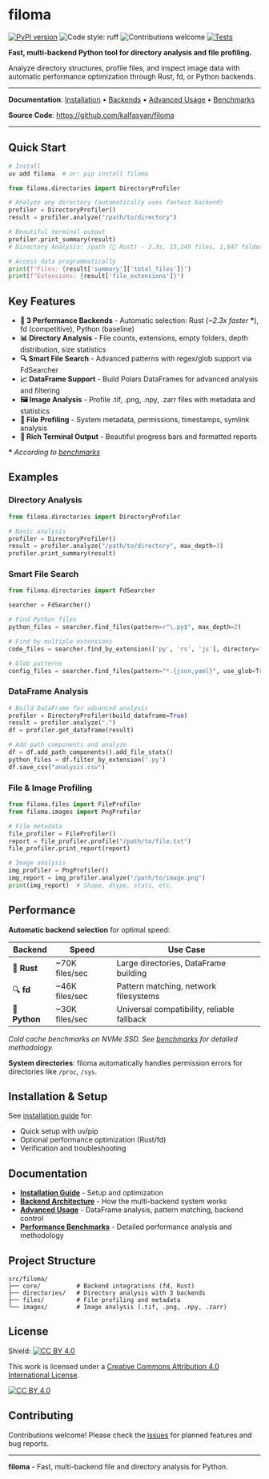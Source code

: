 # filoma

[![PyPI version](https://badge.fury.io/py/filoma.svg)](https://badge.fury.io/py/filoma) ![Code style: ruff](https://img.shields.io/badge/code%20style-ruff-blueviolet) ![Contributions welcome](https://img.shields.io/badge/contributions-welcome-brightgreen.svg?style=flat) [![Tests](https://github.com/kalfasyan/filoma/actions/workflows/ci.yml/badge.svg)](https://github.com/kalfasyan/filoma/actions/workflows/ci.yml)

**Fast, multi-backend Python tool for directory analysis and file profiling.**

Analyze directory structures, profile files, and inspect image data with automatic performance optimization through Rust, fd, or Python backends.

---

**Documentation**: [Installation](docs/installation.md) • [Backends](docs/backends.md) • [Advanced Usage](docs/advanced-usage.md) • [Benchmarks](docs/benchmarks.md)

**Source Code**: https://github.com/kalfasyan/filoma

---

## Quick Start

```bash
# Install
uv add filoma  # or: pip install filoma
```

```python
from filoma.directories import DirectoryProfiler

# Analyze any directory (automatically uses fastest backend)
profiler = DirectoryProfiler()
result = profiler.analyze("/path/to/directory")

# Beautiful terminal output
profiler.print_summary(result)
# Directory Analysis: /path (🦀 Rust) - 2.3s, 15,249 files, 1,847 folders

# Access data programmatically  
print(f"Files: {result['summary']['total_files']}")
print(f"Extensions: {result['file_extensions']}")
```

## Key Features


- **🚀 3 Performance Backends** - Automatic selection: Rust (*~2.3x faster* **\***), fd (competitive), Python (baseline)
- **📊 Directory Analysis** - File counts, extensions, empty folders, depth distribution, size statistics
- **🔍 Smart File Search** - Advanced patterns with regex/glob support via FdSearcher
- **📈 DataFrame Support** - Build Polars DataFrames for advanced analysis and filtering
- **🖼️ Image Analysis** - Profile .tif, .png, .npy, .zarr files with metadata and statistics
- **📁 File Profiling** - System metadata, permissions, timestamps, symlink analysis
- **🎨 Rich Terminal Output** - Beautiful progress bars and formatted reports

**\*** *According to [benchmarks](docs/benchmarks.md)*

## Examples

### Directory Analysis
```python
from filoma.directories import DirectoryProfiler

# Basic analysis
profiler = DirectoryProfiler()
result = profiler.analyze("/path/to/directory", max_depth=3)
profiler.print_summary(result)
```

### Smart File Search
```python
from filoma.directories import FdSearcher

searcher = FdSearcher()

# Find Python files
python_files = searcher.find_files(pattern=r"\.py$", max_depth=2)

# Find by multiple extensions
code_files = searcher.find_by_extension(['py', 'rs', 'js'], directory=".")

# Glob patterns
config_files = searcher.find_files(pattern="*.{json,yaml}", use_glob=True)
```

### DataFrame Analysis
```python
# Build DataFrame for advanced analysis
profiler = DirectoryProfiler(build_dataframe=True)
result = profiler.analyze(".")
df = profiler.get_dataframe(result)

# Add path components and analyze
df = df.add_path_components().add_file_stats()
python_files = df.filter_by_extension('.py')
df.save_csv("analysis.csv")
```

### File & Image Profiling
```python
from filoma.files import FileProfiler
from filoma.images import PngProfiler

# File metadata
file_profiler = FileProfiler()
report = file_profiler.profile("/path/to/file.txt")
file_profiler.print_report(report)

# Image analysis
img_profiler = PngProfiler()
img_report = img_profiler.analyze("/path/to/image.png")
print(img_report)  # Shape, dtype, stats, etc.
```

## Performance

**Automatic backend selection** for optimal speed:

| Backend | Speed | Use Case |
|---------|-------|----------|
| 🦀 **Rust** | ~70K files/sec | Large directories, DataFrame building |
| 🔍 **fd** | ~46K files/sec | Pattern matching, network filesystems |
| 🐍 **Python** | ~30K files/sec | Universal compatibility, reliable fallback |

*Cold cache benchmarks on NVMe SSD. See [benchmarks](docs/benchmarks.md) for detailed methodology.*

**System directories**: filoma automatically handles permission errors for directories like `/proc`, `/sys`.

## Installation & Setup

See [installation guide](docs/installation.md) for:
- Quick setup with uv/pip
- Optional performance optimization (Rust/fd)
- Verification and troubleshooting

## Documentation

- **[Installation Guide](docs/installation.md)** - Setup and optimization
- **[Backend Architecture](docs/backends.md)** - How the multi-backend system works
- **[Advanced Usage](docs/advanced-usage.md)** - DataFrame analysis, pattern matching, backend control
- **[Performance Benchmarks](docs/benchmarks.md)** - Detailed performance analysis and methodology

## Project Structure

```
src/filoma/
├── core/          # Backend integrations (fd, Rust)
├── directories/   # Directory analysis with 3 backends
├── files/         # File profiling and metadata
└── images/        # Image analysis (.tif, .png, .npy, .zarr)
```

## License

Shield: [![CC BY 4.0][cc-by-shield]][cc-by]

This work is licensed under a
[Creative Commons Attribution 4.0 International License][cc-by].

[![CC BY 4.0][cc-by-image]][cc-by]

[cc-by]: http://creativecommons.org/licenses/by/4.0/
[cc-by-image]: https://i.creativecommons.org/l/by/4.0/88x31.png
[cc-by-shield]: https://img.shields.io/badge/License-CC%20BY%204.0-lightgrey.svg

## Contributing

Contributions welcome! Please check the [issues](https://github.com/kalfasyan/filoma/issues) for planned features and bug reports.

---

**filoma** - Fast, multi-backend file and directory analysis for Python.
